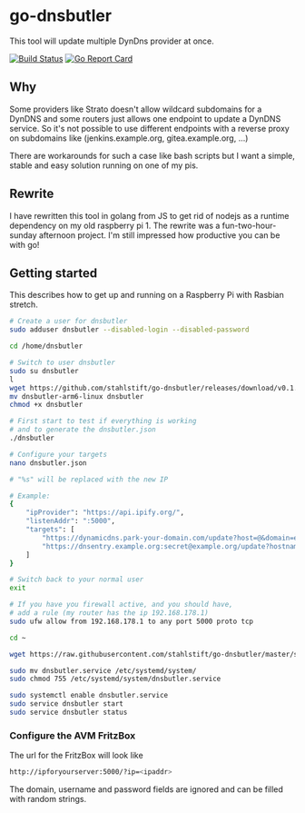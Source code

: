 # go-dnsbutler

This tool will update multiple DynDns provider at once.

[![Build Status](https://travis-ci.org/stahlstift/go-dnsbutler.svg?branch=master)](https://travis-ci.org/stahlstift/go-dnsbutler) [![Go Report Card](https://goreportcard.com/badge/github.com/stahlstift/go-dnsbutler)](https://goreportcard.com/report/github.com/stahlstift/go-dnsbutler)

## Why

Some providers like Strato doesn't allow wildcard subdomains for a DynDNS and some routers just allows one endpoint to update a DynDNS service. So it's not possible to use different endpoints with a reverse proxy on subdomains like (jenkins.example.org, gitea.example.org, ...)

There are workarounds for such a case like bash scripts but I want a simple, stable and easy solution running on one of my pis.

## Rewrite

I have rewritten this tool in golang from JS to get rid of nodejs as a runtime dependency on my old raspberry pi 1. The rewrite was a fun-two-hour-sunday afternoon project. I'm still impressed how productive you can be with go!

## Getting started

This describes how to get up and running on a Raspberry Pi with Rasbian stretch.

```bash
# Create a user for dnsbutler
sudo adduser dnsbutler --disabled-login --disabled-password

cd /home/dnsbutler

# Switch to user dnsbutler
sudo su dnsbutler
l
wget https://github.com/stahlstift/go-dnsbutler/releases/download/v0.1.0/dnsbutler-arm6-linux
mv dnsbutler-arm6-linux dnsbutler
chmod +x dnsbutler

# First start to test if everything is working
# and to generate the dnsbutler.json
./dnsbutler

# Configure your targets
nano dnsbutler.json

# "%s" will be replaced with the new IP

# Example:
{
    "ipProvider": "https://api.ipify.org/",
    "listenAddr": ":5000",
    "targets": [
        "https://dynamicdns.park-your-domain.com/update?host=@&domain=example.org&password=mysecret&ip=%s",
        "https://dnsentry.example.org:secret@example.org/update?hostname=build.example.org&myip=%s"
    ]
}

# Switch back to your normal user
exit

# If you have you firewall active, and you should have, 
# add a rule (my router has the ip 192.168.178.1)
sudo ufw allow from 192.168.178.1 to any port 5000 proto tcp

cd ~

wget https://raw.githubusercontent.com/stahlstift/go-dnsbutler/master/scripts/systemd/dnsbutler.service

sudo mv dnsbutler.service /etc/systemd/system/
sudo chmod 755 /etc/systemd/system/dnsbutler.service

sudo systemctl enable dnsbutler.service
sudo service dnsbutler start
sudo service dnsbutler status
```

### Configure the AVM FritzBox

The url for the FritzBox will look like

```bash
http://ipforyourserver:5000/?ip=<ipaddr>
```

The domain, username and password fields are ignored and can be filled with random strings.
